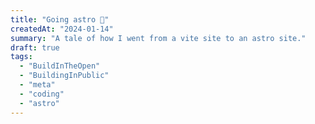 ```yaml
---
title: "Going astro 🚀"
createdAt: "2024-01-14"
summary: "A tale of how I went from a vite site to an astro site."
draft: true
tags:
  - "BuildInTheOpen"
  - "BuildingInPublic"
  - "meta"
  - "coding"
  - "astro"
---
```

